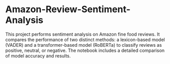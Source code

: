 # Amazon-Review-Sentiment-Analysis
This project performs sentiment analysis on Amazon fine food reviews. It compares the performance of two distinct methods: a lexicon-based model (VADER) and a transformer-based model (RoBERTa) to classify reviews as positive, neutral, or negative. The notebook includes a detailed comparison of model accuracy and results.
